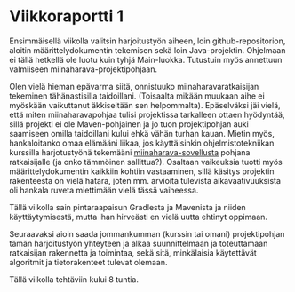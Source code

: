 # Viikkoraportti 1

Ensimmäisellä viikolla valitsin harjoitustyön aiheen, loin github-repositorion, aloitin määrittelydokumentin tekemisen sekä loin Java-projektin. Ohjelmaan ei tällä hetkellä ole luotu kuin tyhjä Main-luokka. Tutustuin myös annettuun valmiiseen miinaharava-projektipohjaan.

Olen vielä hieman epävarma siitä, onnistuuko miinaharavaratkaisijan tekeminen tähänastisilla taidoillani. (Toisaalta mikään muukaan aihe ei myöskään vaikuttanut äkkiseltään sen helpommalta). Epäselväksi jäi vielä, että miten miinaharavapohjaa tulisi projektissa tarkalleen ottaen hyödyntää, sillä projekti ei ole Maven-pohjainen ja jo tuon projektipohjan auki saamiseen omilla taidoillani kului ehkä vähän turhan kauan. Mietin myös, hankaloitanko omaa elämääni liikaa, jos käyttäisinkin ohjelmistotekniikan kurssilla harjotustyönä tekemääni [miinaharava-sovellusta](https://github.com/hackinen/ot-harjoitustyo) pohjana ratkaisijalle (ja onko tämmöinen sallittua?). Osaltaan vaikeuksia tuotti myös määrittelydokumentin kaikkiin kohtiin vastaaminen, sillä käsitys projektin rakenteesta on vielä hatara, joten mm. arvioita tulevista aikavaativuuksista oli hankala ruveta miettimään vielä tässä vaiheessa.

Tällä viikolla sain pintaraapaisun Gradlesta ja Mavenista ja niiden käyttäytymisestä, mutta ihan hirveästi en vielä uutta ehtinyt oppimaan.

Seuraavaksi aioin saada jommankumman (kurssin tai omani) projektipohjan tämän harjoitustyön yhteyteen ja alkaa suunnittelmaan ja toteuttamaan ratkaisijan rakennetta ja toimintaa, sekä sitä, minkälaisia käytettävät algoritmit ja tietorakenteet tulevat olemaan.

Tällä viikolla tehtäviin kului 8 tuntia.
